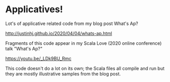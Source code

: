 # Applicatives!

Lot's of applicative related code from my blog post What's Ap?

http://justinhj.github.io/2020/04/04/whats-ap.html

Fragments of this code appear in my Scala Love (2020 online conference) talk "What's Ap?"

https://youtu.be/_LDk9BU_Rmc

This code doesn't do a lot on its own; the Scala files all compile and run but they are mostly illustrative samples from the blog post.
